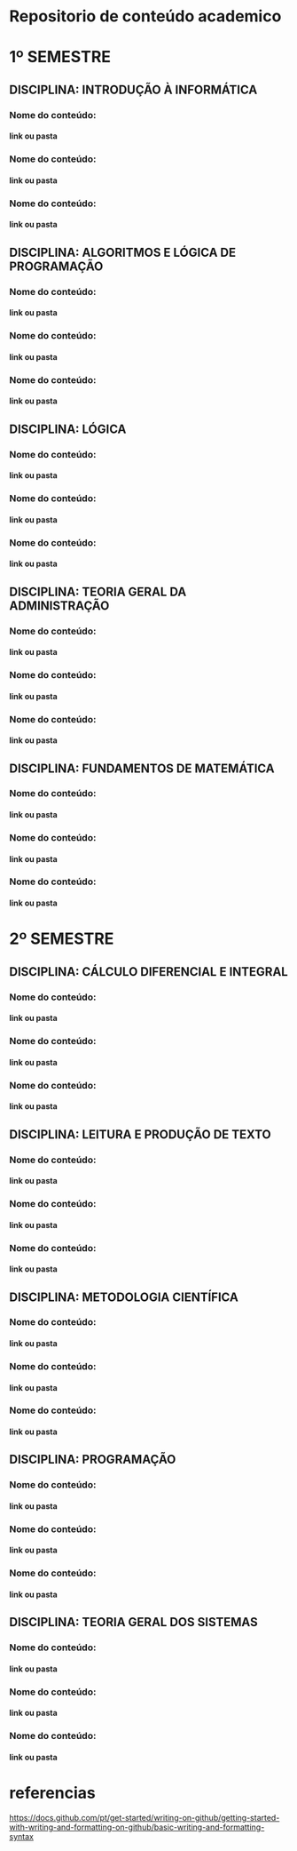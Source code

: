
# Repositorio de conteúdo academico

# 1º SEMESTRE

## DISCIPLINA: INTRODUÇÃO À INFORMÁTICA
### Nome do conteúdo:
#### link ou pasta
### Nome do conteúdo:
#### link ou pasta
### Nome do conteúdo:
#### link ou pasta

## DISCIPLINA: ALGORITMOS E LÓGICA DE PROGRAMAÇÃO
### Nome do conteúdo:
#### link ou pasta
### Nome do conteúdo:
#### link ou pasta
### Nome do conteúdo:
#### link ou pasta

## DISCIPLINA: LÓGICA
### Nome do conteúdo:
#### link ou pasta
### Nome do conteúdo:
#### link ou pasta
### Nome do conteúdo:
#### link ou pasta

## DISCIPLINA: TEORIA GERAL DA ADMINISTRAÇÃO
### Nome do conteúdo:
#### link ou pasta
### Nome do conteúdo:
#### link ou pasta
### Nome do conteúdo:
#### link ou pasta

## DISCIPLINA: FUNDAMENTOS DE MATEMÁTICA
### Nome do conteúdo:
#### link ou pasta
### Nome do conteúdo:
#### link ou pasta
### Nome do conteúdo:
#### link ou pasta


# 2º SEMESTRE

## DISCIPLINA: CÁLCULO DIFERENCIAL E INTEGRAL
### Nome do conteúdo:
#### link ou pasta
### Nome do conteúdo:
#### link ou pasta
### Nome do conteúdo:
#### link ou pasta

## DISCIPLINA: LEITURA E PRODUÇÃO DE TEXTO
### Nome do conteúdo:
#### link ou pasta
### Nome do conteúdo:
#### link ou pasta
### Nome do conteúdo:
#### link ou pasta

## DISCIPLINA: METODOLOGIA CIENTÍFICA
### Nome do conteúdo:
#### link ou pasta
### Nome do conteúdo:
#### link ou pasta
### Nome do conteúdo:
#### link ou pasta

## DISCIPLINA: PROGRAMAÇÃO
### Nome do conteúdo:
#### link ou pasta
### Nome do conteúdo:
#### link ou pasta
### Nome do conteúdo:
#### link ou pasta

## DISCIPLINA: TEORIA GERAL DOS SISTEMAS
### Nome do conteúdo:
#### link ou pasta
### Nome do conteúdo:
#### link ou pasta
### Nome do conteúdo:
#### link ou pasta

# referencias
https://docs.github.com/pt/get-started/writing-on-github/getting-started-with-writing-and-formatting-on-github/basic-writing-and-formatting-syntax
